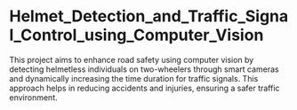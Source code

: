 # Helmet_Detection_and_Traffic_Signal_Control_using_Computer_Vision
This project aims to enhance road safety using computer vision by detecting helmetless individuals on two-wheelers through smart cameras and dynamically increasing the time duration for traffic signals. This approach helps in reducing accidents and injuries, ensuring a safer traffic environment.
